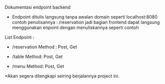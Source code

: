 Dokumentasi endpoint backend

- Endpoint ditulis langsung tanpa awalan domain seperti localhost:8080 contoh penulisannya : /reservation
  jadi bagian frontend dapat langsung menggunakan enpoint dengan menuliskannya seperti contoh

List Endpoint :

- /reservation
  Method : Post, Get

- /table
  Method: Post, Get

- /menu
  Method: Post, Get

\*Akan segera dilengkapi seiring berjalannya project ini.
